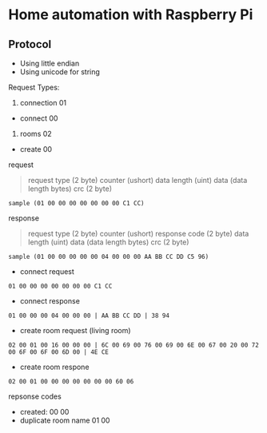 # Home automation with Raspberry Pi

## Protocol

* Using little endian
* Using unicode for string

Request Types:
1. connection 01
  - connect 00
1. rooms 02
  - create 00

request
> request type (2 byte) counter (ushort) data length (uint) data (data length bytes) crc (2 byte)
```
sample (01 00 00 00 00 00 00 00 C1 CC)
```
response
> request type (2 byte) counter (ushort) response code (2 byte) data length (uint) data (data length bytes) crc (2 byte)
```
sample (01 00 00 00 00 00 04 00 00 00 AA BB CC DD C5 96)
```

* connect request
```
01 00 00 00 00 00 00 00 C1 CC
```
* connect response
```
01 00 00 00 04 00 00 00 | AA BB CC DD | 38 94
```
* create room request (living room)
```
02 00 01 00 16 00 00 00 | 6C 00 69 00 76 00 69 00 6E 00 67 00 20 00 72 00 6F 00 6F 00 6D 00 | 4E CE
```
* create room respone
```
02 00 01 00 00 00 00 00 00 00 60 06
```
repsonse codes

- created: 00 00
- duplicate room name 01 00

